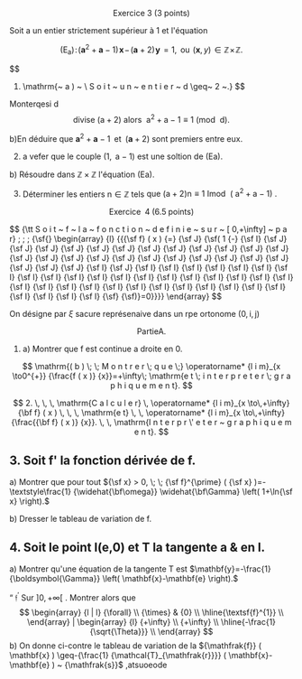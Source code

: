 
$$
\mathrm{E x e r c i c e ~ 3 ~ ( 3 ~ p o i n t s )}
$$

Soit a un entier strictement supérieur à 1 et l'équation

$$
( \mathsf{E_{a}} ) \! : \! \left( \mathbf{a}^{2}+\mathbf{a}-1 \right) \! \mathbf{x} \!-\! \left( \mathbf{a}+2 \right) \! \mathbf{y} \!=1, {\mathrm{~ o u ~}} \! \left( \mathbf{x}, y \right) \! \in\mathbb{Z} \! \times\! \mathbb{Z}.
$$

$$
1. \mathrm{~ a ) ~ \ S o i t ~ u n ~ e n t i e r ~ d \geq~ 2 ~.}
$$

Monterqesi d
$$
\mathrm{d i v i s e ~ ( a+2 ) ~ a l o r s ~ \ a^{2}+a-1 \equiv1 ~ ( m o d \ \ d ).}
$$

b)En déduire que $\mathbf{a}^{2}+\mathbf{a}-1 \; \; \mathsf{e t} \; \; \left( \mathbf{a}+2 \right)$ sont premiers entre eux.

2. a vefer que le couple $( 1, \mathrm{\ a}-1 )$ est une soltion de (Ea).

b) Résoudre dans $\mathbb{Z} \times\mathbb{Z}$ l'équation (Ea).

3. Déterminer les entiers $\mathsf{n} \in\mathbb{Z}$ tels ${\mathrm{q u e ~}} ( {\mathrm{a}}+2 ) {\mathrm{n}} \equiv1 {\mathrm{~ I m o d ~}} \ ( {\mathrm{~ a}}^{2}+{\mathrm{a}}-1 ) {\mathrm{~}}.$ 

$$
\mathsf{E x e r c i c e} \; \; 4 \; ( 6. 5 \; \mathsf{p o i n t s} )
$$

$$
{\tt S o i t ~ f ~ l a ~ f o n c t i o n ~ d e f i n i e ~ s u r ~ [ 0,+\infty] ~ p a r} \; \; \; {\sf\{} \begin{array} {l} {{{\sf f} ( x ) {=} {\sf J} {\sf( 1 {-} {\sf I} {\sf J} {\sf J} {\sf J} {\sf J} {\sf J} {\sf J} {\sf J} {\sf J} {\sf J} {\sf J} {\sf J} {\sf J} {\sf J} {\sf J} {\sf J} {\sf J} {\sf J} {\sf J} {\sf J} {\sf J} {\sf J} {\sf J} {\sf J} {\sf J} {\sf J} {\sf J} {\sf I} {\sf J} {\sf I} {\sf I} {\sf I} {\sf I} {\sf I} {\sf I} {\sf I} {\sf I} {\sf I} {\sf I} {\sf I} {\sf I} {\sf I} {\sf I} {\sf I} {\sf I} {\sf I} {\sf I} {\sf I} {\sf I} {\sf I} {\sf I} {\sf I} {\sf I} {\sf I} {\sf I} {\sf I} {\sf I} {\sf I} {\sf I} {\sf I} {\sf I} {\sf I} {\sf I} {\sf I} {\sf} {\sf)}=0}}}} \end{array}
$$

On désigne par $\xi$ sacure représenaive dans un rpe ortonome $\left( 0, \mathrm{i}, \mathrm{j} \right)$ 

$$
\mathsf{P a r t i e} \mathsf{A}.
$$

1. a) Montrer que $\textsf{f}$ est continue a droite en 0.

$$
\mathrm{( b ) \; \; M o n t r e r \; q u e \;} \operatorname* {l i m}_{x \to0^{+}} {\frac{f ( x )} {x}}=+\infty\; \mathrm{e t \; i n t e r p r e t e r \; g r a p h i q u e m e n t}.
$$

$$
2. \, \, \, \mathrm{C a l c u l e r} \, \operatorname* {l i m}_{x \to\,+\infty} {\bf f} ( x ) \, \, \, \mathrm{e t} \, \, \operatorname* {l i m}_{x \to\,+\infty} {\frac{{\bf f} ( x )} {x}}. \, \, \mathrm{I n t e r p r \' e t e r ~ g r a p h i q u e m e n t}.
$$

## 3. Soit f' la fonction dérivée de f.

a) Montrer que pour tout ${\sf x} > 0, \; \; {\sf f}^{\prime} ( {\sf x} )=-\textstyle\frac{1} {\widehat{\bf\omega}} \widehat{\bf\Gamma} \left( 1+\ln{\sf x} \right).$ 

 $\mathrm{b )}$ Dresser le tableau de variation de f.

## 4. Soit le point l(e,0) et T la tangente a & en l.

a) Montrer qu'une équation de la tangente $\mathsf{T}$ est $\mathbf{y}=-\frac{1} {\boldsymbol{\Gamma}} \left( \mathbf{x}-\mathbf{e} \right).$ 

“ ${\mathfrak{f}}^{\prime} \ {\mathsf{S u r}} \ ] 0,+\infty{\big[}$ . Montrer alors que
$$
\begin{array} {l | l} {\forall} \\ {\times} & {0} \\ \hline{\textsf{f}^{1}} \\ \end{array} | \begin{array} {l} {+\infty} \\ {+\infty} \\ \hline{-\frac{1} {\sqrt{\Theta}}} \\ \end{array}
$$
b) On donne ci-contre le tableau de variation de la
 ${\mathfrak{f}} ( \mathbf{x} ) \geq-{\frac{1} {\mathcal{T}_{\mathfrak{r}}}} ( \mathbf{x}-\mathbf{e} ) ~ {\mathfrak{s}}$ ,atsuoeode
